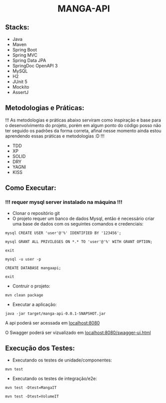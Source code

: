 <h1 align="center">MANGA-API</h1>

## Stacks:

- Java
- Maven
- Spring Boot
- Spring MVC
- Spring Data JPA
- SpringDoc OpenAPI 3
- MySQL
- H2
- JUnit 5
- Mockito
- AssertJ

## Metodologias e Práticas:

!!! As metodologias e práticas abaixo serviram como inspiração e base para o desenvolvimento do projeto, porém em algum ponto do código posso não ter seguido os padrões da forma correta, afinal nesse momento ainda estou aprendendo essas práticas e metodologias :D !!!

- TDD
- XP
- SOLID
- DRY
- YAGNI
- KISS

## Como Executar:

### !!! requer mysql server instalado na máquina !!!

- Clonar o repositório git
- O projeto requer um banco de dados Mysql, então é necessário criar uma base de dados com os seguintes comandos e credenciais:

```
mysql CREATE USER 'user'@'%' IDENTIFIED BY '123456';

mysql GRANT ALL PRIVILEGES ON *.* TO 'user'@'%' WITH GRANT OPTION;

exit

mysql -u user -p

CREATE DATABASE mangaapi;

exit
```

- Contruir o projeto:

```
mvn clean package
```

- Executar a aplicação:

```
java -jar target/manga-api-0.0.1-SNAPSHOT.jar
```

A api poderá ser acessada em [localhost:8080](http://localhost:8080)

O Swagger poderá ser vizualizado em [localhost:8080/swagger-ui.html](http://localhost:8080/swagger-ui.html)

## Execução dos Testes:

- Executando os testes de unidade/componentes:

```
mvn test
```

- Executando os testes de integração/e2e:

```
mvn test -Dtest=MangaIT

mvn test -Dtest=VolumeIT
```
